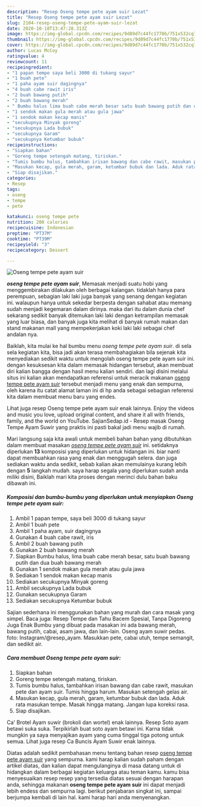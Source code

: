 ```yaml
---
description: "Resep Oseng tempe pete ayam suir Lezat"
title: "Resep Oseng tempe pete ayam suir Lezat"
slug: 2104-resep-oseng-tempe-pete-ayam-suir-lezat
date: 2020-10-18T13:47:28.313Z
image: https://img-global.cpcdn.com/recipes/9d89d7c44fc1770b/751x532cq70/oseng-tempe-pete-ayam-suir-foto-resep-utama.jpg
thumbnail: https://img-global.cpcdn.com/recipes/9d89d7c44fc1770b/751x532cq70/oseng-tempe-pete-ayam-suir-foto-resep-utama.jpg
cover: https://img-global.cpcdn.com/recipes/9d89d7c44fc1770b/751x532cq70/oseng-tempe-pete-ayam-suir-foto-resep-utama.jpg
author: Lucas McCoy
ratingvalue: 4
reviewcount: 11
recipeingredient:
- "1 papan tempe saya beli 3000 di tukang sayur"
- "1 buah pete"
- "1 paha ayam suir dagingnya"
- "4 buah cabe rawit iris"
- "2 buah bawang putih"
- "2 buah bawang merah"
- " Bumbu halus lima buah cabe merah besar satu buah bawang putih dan dua buah bawang merah"
- "1 sendok makan gula merah atau gula jawa"
- "1 sendok makan kecap manis"
- "secukupnya Minyak goreng"
- "secukupnya Lada bubuk"
- "secukupnya Garam"
- "secukupnya Ketumbar bubuk"
recipeinstructions:
- "Siapkan bahan"
- "Goreng tempe setengah matang, tiriskan."
- "Tumis bumbu halus, tambahkan irisan bawang dan cabe rawit, masukan pete dan ayam suir. Tumis hingga harum. Masukan setengah gelas air."
- "Masukan kecap, gula merah, garam, ketumbar bubuk dan lada. Aduk rata masukan tempe. Masak hingga matang. Jangan lupa koreksi rasa."
- "Siap disajikan."
categories:
- Resep
tags:
- oseng
- tempe
- pete

katakunci: oseng tempe pete 
nutrition: 200 calories
recipecuisine: Indonesian
preptime: "PT37M"
cooktime: "PT39M"
recipeyield: "3"
recipecategory: Dessert

---
```



![Oseng tempe pete ayam suir](https://img-global.cpcdn.com/recipes/9d89d7c44fc1770b/751x532cq70/oseng-tempe-pete-ayam-suir-foto-resep-utama.jpg)

<b><i>oseng tempe pete ayam suir</i></b>, Memasak menjadi suatu hobi yang menggembirakan dilakukan oleh berbagai kalangan. tidaklah hanya para perempuan, sebagian laki laki juga banyak yang senang dengan kegiatan ini. walaupun hanya untuk sekedar berpesta dengan sahabat atau memang sudah menjadi kegemaran dalam dirinya. maka dari itu dalam dunia chef sekarang sedikit banyak ditemukan laki laki dengan ketrampilan memasak yang luar biasa, dan banyak juga kita melihat di banyak rumah makan dan stand makanan mall yang mempekerjakan koki laki laki sebagai chef andalan nya.

Baiklah, kita mulai ke hal bumbu menu <i>oseng tempe pete ayam suir</i>. di sela sela kegiatan kita, bisa jadi akan terasa membahagiakan bila sejenak kita menyediakan sedikit waktu untuk mengolah oseng tempe pete ayam suir ini. dengan kesuksesan kita dalam memasak hidangan tersebut, akan membuat diri kalian bangga dengan hasil menu kalian sendiri. dan lagi disini melalui situs ini kalian akan mendapatkan referensi untuk meracik makanan <u>oseng tempe pete ayam suir</u> tersebut menjadi menu yang enak dan sempurna, oleh karena itu catat alamat laman ini di hp anda sebagai sebagian referensi kita dalam membuat menu baru yang endes.

Lihat juga resep Oseng tempe pete ayam suir enak lainnya. Enjoy the videos and music you love, upload original content, and share it all with friends, family, and the world on YouTube. SajianSedap.id - Resep masak Oseng Tempe Ayam Suwir yang praktis ini pasti bakal jadi menu wajib di rumah.


Mari langsung saja kita awali untuk membeli bahan bahan yang dibutuhkan dalam membuat masakan <u><i>oseng tempe pete ayam suir</i></u> ini. setidaknya diperlukan <b>13</b> komposisi yang diperlukan untuk hidangan ini. biar nanti dapat membuahkan rasa yang enak dan menggugah selera. dan juga sediakan waktu anda sedikit, sebab kalian akan memulainya kurang lebih dengan <b>5</b> langkah mudah. saya harap segala yang diperlukan sudah anda miliki disini, Baiklah mari kita proses dengan merinci dulu bahan baku dibawah ini.

<!--inarticleads1-->

##### Komposisi dan bumbu-bumbu yang diperlukan untuk menyiapkan Oseng tempe pete ayam suir:

1. Ambil 1 papan tempe, saya beli 3000 di tukang sayur
1. Ambil 1 buah pete
1. Ambil 1 paha ayam, suir dagingnya
1. Gunakan 4 buah cabe rawit, iris
1. Ambil 2 buah bawang putih
1. Gunakan 2 buah bawang merah
1. Siapkan  Bumbu halus, lima buah cabe merah besar, satu buah bawang putih dan dua buah bawang merah
1. Gunakan 1 sendok makan gula merah atau gula jawa
1. Sediakan 1 sendok makan kecap manis
1. Sediakan secukupnya Minyak goreng
1. Ambil secukupnya Lada bubuk
1. Gunakan secukupnya Garam
1. Sediakan secukupnya Ketumbar bubuk


Sajian sederhana ini menggunakan bahan yang murah dan cara masak yang simpel. Baca juga: Resep Tempe dan Tahu Bacem Spesial, Tanpa Digoreng Juga Enak Bumbu yang dibuat pada masakan ini ada bawang merah, bawang putih, cabai, asam jawa, dan lain-lain. Oseng ayam suwir pedas. foto: Instagram/@resep_ayam. Masukkan pete, cabai utuh, tempe semangit, dan sedikit air. 

<!--inarticleads2-->

##### Cara membuat Oseng tempe pete ayam suir:

1. Siapkan bahan
1. Goreng tempe setengah matang, tiriskan.
1. Tumis bumbu halus, tambahkan irisan bawang dan cabe rawit, masukan pete dan ayam suir. Tumis hingga harum. Masukan setengah gelas air.
1. Masukan kecap, gula merah, garam, ketumbar bubuk dan lada. Aduk rata masukan tempe. Masak hingga matang. Jangan lupa koreksi rasa.
1. Siap disajikan.


Ca&#39; Brotel Ayam suwir (brokoli dan wortel) enak lainnya. Resep Soto ayam betawi suka suka. Terpikirlah buat soto ayam betawi ini. Karna tidak mungkin ya saya menyajikan ayam yang cuma tinggal tiga potong untuk semua. Lihat juga resep Ca Buncis Ayam Suwir enak lainnya. 

Diatas adalah sedikit pembahasan menu tentang bahan resep <u>oseng tempe pete ayam suir</u> yang sempurna. kami harap kalian sudah paham dengan artikel diatas, dan kalian dapat mengulanginya di masa datang untuk di hidangkan dalam berbagai kegiatan keluarga atau teman kamu. kamu bisa menyesuaikan resep resep yang tersedia diatas sesuai dengan harapan anda, sehingga makanan <b>oseng tempe pete ayam suir</b> ini dapat menjadi lebih endess dan sempurna lagi. berikut penjabaran singkat ini, sampai berjumpa kembali di lain hal. kami harap hari anda menyenangkan.
